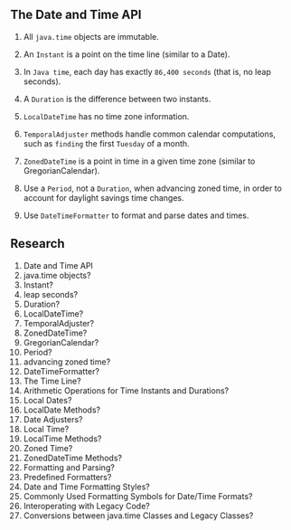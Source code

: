 ## The Date and Time API

1. All `java.time` objects are immutable.

2. An `Instant` is a point on the time line (similar to a Date).

3. In `Java time`, each day has exactly `86,400 seconds` (that is, no leap seconds).

4. A `Duration` is the difference between two instants.

5. `LocalDateTime` has no time zone information.

6. `TemporalAdjuster` methods handle common calendar computations, such as `finding` the first `Tuesday` of a month.

7. `ZonedDateTime` is a point in time in a given time zone (similar to GregorianCalendar).

8. Use a `Period`, not a `Duration`, when advancing zoned time, in order to account for daylight savings time changes.

9. Use `DateTimeFormatter` to format and parse dates and times.

## Research

1. Date and Time API
2. java.time objects?
3. Instant?
4. leap seconds?
5. Duration?
6. LocalDateTime?
7. TemporalAdjuster?
8. ZonedDateTime?
9. GregorianCalendar?
10. Period?
11. advancing zoned time?
12. DateTimeFormatter?
13. The Time Line?
14. Arithmetic Operations for Time Instants and Durations?
15. Local Dates?
16. LocalDate Methods?
17. Date Adjusters?
18. Local Time?
19. LocalTime Methods?
20. Zoned Time?
21. ZonedDateTime Methods?
22. Formatting and Parsing?
23. Predefined Formatters?
24. Date and Time Formatting Styles?
25. Commonly Used Formatting Symbols for Date/Time Formats?
26. Interoperating with Legacy Code?
27.  Conversions between java.time Classes and Legacy Classes?
